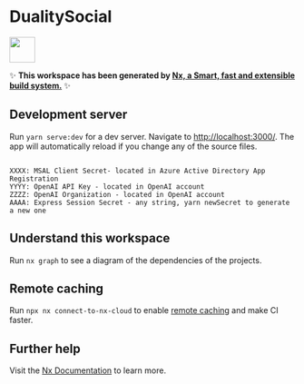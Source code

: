 # DualitySocial

<a alt="Nx logo" href="https://nx.dev" target="_blank" rel="noreferrer"><img src="https://raw.githubusercontent.com/nrwl/nx/master/images/nx-logo.png" width="45"></a>

✨ **This workspace has been generated by [Nx, a Smart, fast and extensible build system.](https://nx.dev)** ✨

## Development server

Run `yarn serve:dev` for a dev server. Navigate to <http://localhost:3000/>. The app will automatically reload if you change any of the source files.

 ```CLIENT_ID=dc60f3f2-3089-47dd-8151-3e7e3b29c2e8 TENANT_ID=87e87c07-f72e-4811-9730-85294c4c92e4 MSAL_CLIENT_SECRET=XXXX OPENAI_API_KEY=YYYY OPENAI_ORGANIZATION=ZZZZ EXPRESS_SESSION_SECRET=AAAA yarn serve

XXXX: MSAL Client Secret- located in Azure Active Directory App Registration
YYYY: OpenAI API Key - located in OpenAI account
ZZZZ: OpenAI Organization - located in OpenAI account
AAAA: Express Session Secret - any string, yarn newSecret to generate a new one
```

## Understand this workspace

Run `nx graph` to see a diagram of the dependencies of the projects.

## Remote caching

Run `npx nx connect-to-nx-cloud` to enable [remote caching](https://nx.app) and make CI faster.

## Further help

Visit the [Nx Documentation](https://nx.dev) to learn more.
